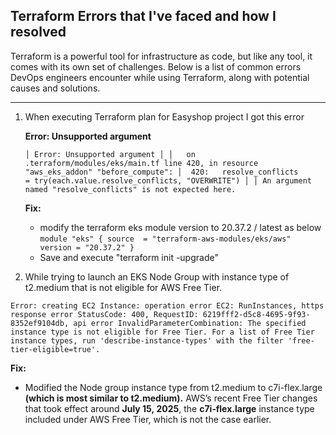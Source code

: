 ## Terraform Errors that I've faced and how I resolved

Terraform is a powerful tool for infrastructure as code, but like any tool, it comes with its own set of challenges. Below is a list of common errors DevOps engineers encounter while using Terraform, along with potential causes and solutions.

---

1. When executing Terraform plan for Easyshop project I got this error
    
    **Error: Unsupported argument**
    
    `│ Error: Unsupported argument
    │
    │   on .terraform/modules/eks/main.tf line 420, in resource "aws_eks_addon" "before_compute":
    │  420:   resolve_conflicts        = try(each.value.resolve_conflicts, "OVERWRITE")
    │
    │ An argument named "resolve_conflicts" is not expected here.`
    
    **Fix:**
    
    - modify the terraform eks module version to 20.37.2 / latest as below
    `module "eks" {
    source  = "terraform-aws-modules/eks/aws"
    version = "20.37.2"
    }`
    - Save and execute "terraform init -upgrade"

2. While trying to launch an EKS Node Group with instance type of t2.medium that is not eligible for AWS Free Tier.

`Error: creating EC2 Instance: operation error EC2: RunInstances, https response error StatusCode: 400, RequestID: 6219fff2-d5c8-4695-9f93-8352ef9104db, api error InvalidParameterCombination: The specified instance type is not eligible for Free Tier. For a list of Free Tier instance types, run 'describe-instance-types' with the filter 'free-tier-eligible=true'.`

**Fix:**

- Modified the Node group instance type from t2.medium to c7i-flex.large **(which is most similar to t2.medium).** AWS’s recent Free Tier changes that took effect around **July 15, 2025**, the **c7i‑flex.large** instance type included under AWS Free Tier, which is not the case earlier.
